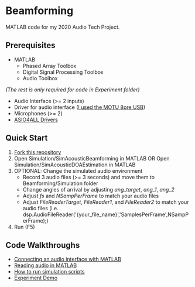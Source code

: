 # Beamforming
 MATLAB code for my 2020 Audio Tech Project.

## Prerequisites
* MATLAB 
	* Phased Array Toolbox 
	* Digital Signal Processing Toolbox 
	* Audio Toolbox 
 
*(The rest is only required for code in Experiment folder)*
* Audio Interface (>= 2 inputs)
* Driver for audio interface ([I used the MOTU 8pre USB](https://motu.com/techsupport/technotes/driverlog))
* Microphones (>= 2)
* [ASIO4ALL Drivers](http://www.asio4all.org/)
  
## Quick Start
1. [Fork this repository](https://docs.github.com/en/free-pro-team@latest/github/getting-started-with-github/fork-a-repo)
2. Open Simulation/SimAcousticBeamforming in MATLAB OR Open Simulation/SimAcousticDOAEstimation in MATLAB
3. OPTIONAL: Change the simulated audio environment
	* Record 3 audio files (>= 3 seconds) and move them to Beamforming/Simulation folder
	* Change angles of arrival by adjusting *ang_target*, *ang_1*, *ang_2*
	* Adjust *fs* and *NSampPerFrame* to match your audio files
	* Adjust *FileReaderTarget*, *FileReader1*, and *FileReader2* to match your audio files (i.e. dsp.AudioFileReader('{your_file_name}','SamplesPerFrame',NSampPerFrame);)
4. Run (F5)
 
## Code Walkthroughs
* [Connecting an audio interface with MATLAB](https://youtu.be/t0ABDNk3oGY)
* [Reading audio in MATLAB](https://youtu.be/BB1JjlJtKrI)
* [How to run simulation scripts](https://youtu.be/iKc2qNjOrM0)
* [Experiment Demo](https://youtu.be/xhGx7NFawyY)


